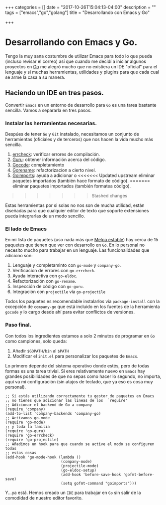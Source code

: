 +++
categories = []
date = "2017-10-26T15:04:13-04:00"
description = ""
tags = ["emacs","go","golang"]
title = "Desarrollando con Emacs y Go"

+++

# Desarrollando con Emacs y Go.

Tengo la muy sana costumbre de utilizar Emacs para todo lo que pueda (incluso
revisar el correo) así que cuando me decidí a iniciar algunos proyectos en
[Go](https://golang.org ) me alegró mucho que no existiera un IDE "oficial" para
el lenguaje y si muchas herramientas, utilidades y plugins para que cada cual se
arme la casa a su manera.


## Haciendo un IDE en tres pasos.

Convertir `Emacs` en un entorno de desarrollo para `Go` es una tarea bastante
sencilla. Vamos a separarla en tres pasos.

### Instalar las herramientas necesarias.

Despúes de tener `Go` y `Git` instalado, necesitamos un conjunto de herramientas
(oficiales y de terceros) que nos hacen la vida mucho más sencilla.

1. [errcheck](http://github.com/kisielk/errcheck ): verificar errores de compilación.
2. [Guru](http://golang.com/x/tools/cmd/guru ): obtener información acerca del código.
3. [Gocode](http://github.com/nsf/gocode ): completamiento
4. [Gorename](http://golang.org/x/tools/cmd/gorename ): refactorizacíon a cierto
   nivel.
4. [Goimports](http://golang.org/x/tools/cmd/goimports ): ayuda a adicionar o
<<<<<<< Updated upstream
   eliminar paquetes importados (también hace formato de código).
=======
   eliminar paquetes importados (también formatea código).
>>>>>>> Stashed changes

Estas herramientas por si solas no nos son de mucha utilidad, están diseñadas
para que cualquier editor de texto que soporte extensiones pueda integrarlas de
un modo sencillo.


### El lado de Emacs

En mi lista de paquetes (uso nada más que [Melpa
estable](http://melpa.org/packages/ )) hay cerca de 15 paquetes que tienen que
ver con desarrollo en `Go`. En lo personal no necesito mucho para trabajar en un
lenguaje. Las funcionalidades que adiciono son:

1. Lenguaje y completaminto con `go-mode` y `company-go`.
2. Verificacíon de errores con `go-errcheck`.
3. Ayuda interactiva con `go-eldoc`.
4. Refactorización con `go-rename`.
5. Inspección de código con `go-guru`.
6. Integración con `projectile` vía `go-projectile`

Todos los paquetes es recomendable instalarlos vía `package-install` con la
excepción de `company-go` que está incluido en los fuentes de la herramienta
`gocode` y lo cargo desde ahí para evitar conflictos de versiones.

### Paso final.

Con todos los ingredientes estamos a solo 2 minutos de programar en `Go` como
campiones, solo queda:

1. Añadir `$GOPATH/bin` al `$PATH`
2. Modificar el `init.el` para personalizar los paquetes de `Emacs`.

Lo primero depende del sistema operativo donde estés, pero de todas formas es
una tarea trivial. Si eres relativamente nuevo en `Emacs` hay grandes
posibilidades de que no sepas como hacer lo segundo, no importa, aquí va mi
configuración (sin atajos de teclado, que ya eso es cosa muy personal).

```
;; Si estás utilizando correctamente tu gestor de paquetes en Emacs
;; no tienes que adicionar las lineas de los  `require'
;; Adicionar el backend de Go a company
(require 'company)
(add-to-list 'company-backends 'company-go)
;; Activamos go-mode
(require 'go-mode)
;; y toda la familia
(require 'go-guru)
(require 'go-errcheck)
(require 'go-projectile)
;; Añadimos un hook para que cuando se active el modo se configuren todas
;; estas cosas
(add-hook 'go-mode-hook (lambda ()
                         (company-mode)
                         (projectile-mode)
                         (go-eldoc-setup)
                         (add-hook 'before-save-hook 'gofmt-before-save)
                         (setq gofmt-command "goimports")))

```

Y...ya está. Hemos creado un `IDE` para trabajar en `Go` sin salir de la
comodidad de nuestro editor favorito.
